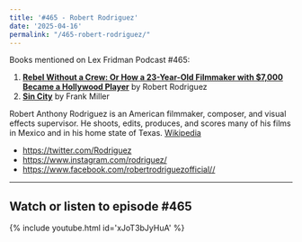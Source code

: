 ```yaml
---
title: '#465 - Robert Rodriguez'
date: '2025-04-16'
permalink: "/465-robert-rodriguez/"
---
```


Books mentioned on Lex Fridman Podcast #465:

1. <b><a href="https://amzn.to/3RYuIdk" target="_blank" rel="sponsored noopener noreferrer">Rebel Without a Crew: Or How a 23-Year-Old Filmmaker with $7,000 Became a Hollywood Player</a></b> by Robert Rodriguez
2. <b><a href="https://amzn.to/4d5Uciu" target="_blank" rel="sponsored noopener noreferrer">Sin City</a></b> by Frank Miller

<!--more-->

Robert Anthony Rodriguez is an American filmmaker, composer, and visual effects supervisor. He shoots, edits, produces, and scores many of his films in Mexico and in his home state of Texas. <a href="https://en.wikipedia.org/wiki/Robert_Rodriguez" target="_blank">Wikipedia</a>

- <a href="https://twitter.com/Rodriguez" target="_blank">https://twitter.com/Rodriguez</a>
- <a href="https://www.instagram.com/rodriguez/" target="_blank">https://www.instagram.com/rodriguez/</a>
- <a href="https://www.facebook.com/robertrodriguezofficial/" target="_blank">https://www.facebook.com/robertrodriguezofficial//</a>

- - - - - -

## Watch or listen to episode #465

{% include youtube.html id='xJoT3bJyHuA' %}